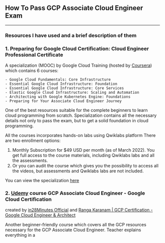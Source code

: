 ## How To Pass GCP Associate Cloud Engineer Exam

***

### Resources I have used and a brief description of them

### 1. Preparing for Google Cloud Certification: Cloud Engineer Professional Certificate

A specialization (MOOC) by Google Cloud Training (hosted by [Coursera](https://www.coursera.org/)) which contains 6
courses:

    - Google Cloud Fundamentals: Core Infrastructure
    - Essential Google Cloud Infrastructure: Foundation
    - Essential Google Cloud Infrastructure: Core Services
    - Elastic Google Cloud Infrastructure: Scaling and Automation
    - Architecting with Google Kubernetes Engine: Foundations
    - Preparing for Your Associate Cloud Engineer Journey

One of the best resources suitable for the complete beginners to learn cloud programming from scratch. Specialization
contains all the necessary details not only to pass the exam, but to get a solid foundation in cloud programming.

All the courses incorporates hands-on labs using Qwiklabs platform There are two enrollment options:

1. Monthly Subscription for $49 USD per month (as of March 2022). You get full access to the course materials, including
   Qwiklabs labs and all the assessments.
2. Or you can audit the course which gives you the possibility to access all the videos, but assessments and Qwiklabs
   labs are not included.

You can view the specialization [here](https://www.coursera.org/professional-certificates/cloud-engineering-gcp/)

### 2. [Udemy](https://www.udemy.com//) course GCP Associate Cloud Engineer - Google Cloud Certification 
created by
[in28Minutes Official](https://www.udemy.com/user/in28minutes/)
and [Ranga Karanam | GCP Certification - Google Cloud Engineer & Architect](https://www.udemy.com/user/cloud-and-full-stack-in28minutes-spring/)

Another beginner-friendly course which covers all the GCP resources necessary for the GCP Associate Cloud Engineer.
Teacher explains everything in a

